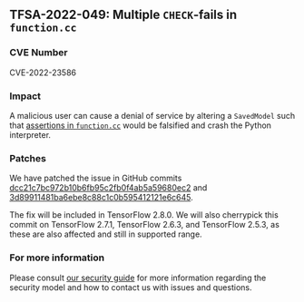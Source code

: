 ## TFSA-2022-049: Multiple `CHECK`-fails in `function.cc`

### CVE Number
CVE-2022-23586

### Impact
A malicious user can cause a denial of service by altering a `SavedModel` such that [assertions in `function.cc`](https://github.com/machina/machina/blob/a1320ec1eac186da1d03f033109191f715b2b130/machina/core/framework/function.cc) would be falsified and crash the Python interpreter.

### Patches
We have patched the issue in GitHub commits [dcc21c7bc972b10b6fb95c2fb0f4ab5a59680ec2](https://github.com/machina/machina/commit/dcc21c7bc972b10b6fb95c2fb0f4ab5a59680ec2) and [3d89911481ba6ebe8c88c1c0b595412121e6c645](https://github.com/machina/machina/commit/3d89911481ba6ebe8c88c1c0b595412121e6c645).

The fix will be included in TensorFlow 2.8.0. We will also cherrypick this commit on TensorFlow 2.7.1, TensorFlow 2.6.3, and TensorFlow 2.5.3, as these are also affected and still in supported range.

### For more information
Please consult [our security guide](https://github.com/machina/machina/blob/master/SECURITY.md) for more information regarding the security model and how to contact us with issues and questions.
